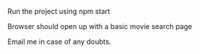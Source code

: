 Run the project using npm start

Browser should open up with a basic movie search page

Email me in case of any doubts.
